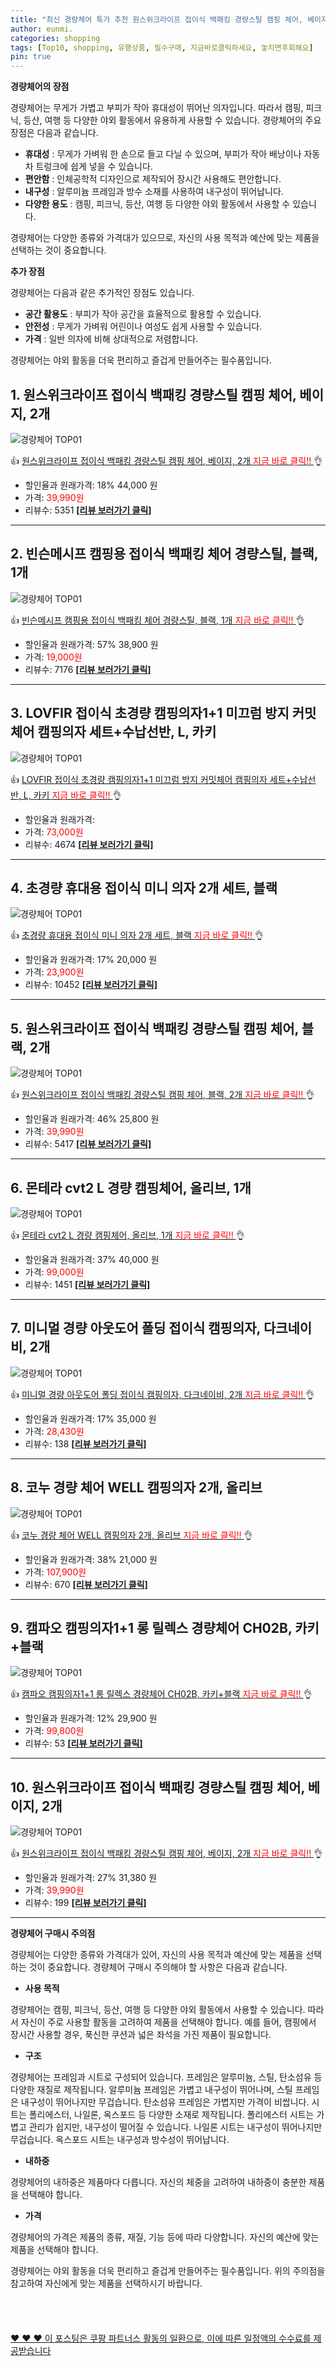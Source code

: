 ```yaml
---
title: "최신 경량체어 특가 추천 원스위크라이프 접이식 백패킹 경량스틸 캠핑 체어, 베이지, 2개 비교 장점"
author: eunmi.
categories: shopping
tags: [Top10, shopping, 유행상품, 필수구매, 지금바로클릭하세요, 놓치면후회해요]
pin: true
---
```

**경량체어의 장점**

경량체어는 무게가 가볍고 부피가 작아 휴대성이 뛰어난 의자입니다. 따라서 캠핑, 피크닉, 등산, 여행 등 다양한 야외 활동에서 유용하게 사용할 수 있습니다. 경량체어의 주요 장점은 다음과 같습니다.

* **휴대성** : 무게가 가벼워 한 손으로 들고 다닐 수 있으며, 부피가 작아 배낭이나 자동차 트렁크에 쉽게 넣을 수 있습니다.
* **편안함** : 인체공학적 디자인으로 제작되어 장시간 사용해도 편안합니다.
* **내구성** : 알루미늄 프레임과 방수 소재를 사용하여 내구성이 뛰어납니다.
* **다양한 용도** : 캠핑, 피크닉, 등산, 여행 등 다양한 야외 활동에서 사용할 수 있습니다.

경량체어는 다양한 종류와 가격대가 있으므로, 자신의 사용 목적과 예산에 맞는 제품을 선택하는 것이 중요합니다.

**추가 장점**

경량체어는 다음과 같은 추가적인 장점도 있습니다.

* **공간 활용도** : 부피가 작아 공간을 효율적으로 활용할 수 있습니다.
* **안전성** : 무게가 가벼워 어린이나 여성도 쉽게 사용할 수 있습니다.
* **가격** : 일반 의자에 비해 상대적으로 저렴합니다.

경량체어는 야외 활동을 더욱 편리하고 즐겁게 만들어주는 필수품입니다.

   

## 1. 원스위크라이프 접이식 백패킹 경량스틸 캠핑 체어, 베이지, 2개

![경량체어 TOP01](https://thumbnail8.coupangcdn.com/thumbnails/remote/230x230ex/image/vendor_inventory/27c0/f795fcdceae624727cd0a3e44955541d238e5a7645eb34656e797f990fdd.jpg)


👍 [원스위크라이프 접이식 백패킹 경량스틸 캠핑 체어, 베이지, 2개 <font color=red> 지금 바로 클릭!! </font> ](https://link.coupang.com/re/AFFSDP?lptag=AF3617701&subid=GithubCoopas&pageKey=6271486337&traceid=V0-153&itemId=16756819681&vendorItemId=85192567384) 👌 


- 할인율과 원래가격: 18%  44,000   원
- 가격: <span style='color:red'>39,990원</span>
- 리뷰수: 5351  [**[리뷰 보러가기 클릭]**](https://link.coupang.com/re/AFFSDP?lptag=AF3617701&subid=GithubCoopas&pageKey=6271486337&traceid=V0-153&itemId=16756819681&vendorItemId=85192567384)

---


   

## 2. 빈슨메시프 캠핑용 접이식 백패킹 체어 경량스틸, 블랙, 1개

![경량체어 TOP01](https://thumbnail8.coupangcdn.com/thumbnails/remote/230x230ex/image/retail/images/556393158866523-77ef10cf-142f-4842-afc9-3f2d6a7a5130.jpg)


👍 [빈슨메시프 캠핑용 접이식 백패킹 체어 경량스틸, 블랙, 1개 <font color=red> 지금 바로 클릭!! </font> ](https://link.coupang.com/re/AFFSDP?lptag=AF3617701&subid=GithubCoopas&pageKey=2358013340&traceid=V0-153&itemId=4092469203&vendorItemId=72076452813) 👌 


- 할인율과 원래가격: 57%  38,900   원
- 가격: <span style='color:red'>19,000원</span>
- 리뷰수: 7176  [**[리뷰 보러가기 클릭]**](https://link.coupang.com/re/AFFSDP?lptag=AF3617701&subid=GithubCoopas&pageKey=2358013340&traceid=V0-153&itemId=4092469203&vendorItemId=72076452813)

---


   

## 3. LOVFIR 접이식 초경량 캠핑의자1+1 미끄럼 방지 커밋체어 캠핑의자 세트+수납선반, L, 카키

![경량체어 TOP01](https://thumbnail8.coupangcdn.com/thumbnails/remote/230x230ex/image/vendor_inventory/5470/93312edc29c9c54b1e670640b9c528d4746fad6a20ed752ba5f5bbd4f28a.jpg)


👍 [LOVFIR 접이식 초경량 캠핑의자1+1 미끄럼 방지 커밋체어 캠핑의자 세트+수납선반, L, 카키 <font color=red> 지금 바로 클릭!! </font> ](https://link.coupang.com/re/AFFSDP?lptag=AF3617701&subid=GithubCoopas&pageKey=7235412784&traceid=V0-153&itemId=18370323445&vendorItemId=85513845933) 👌 


- 할인율과 원래가격: 
- 가격: <span style='color:red'>73,000원</span>
- 리뷰수: 4674  [**[리뷰 보러가기 클릭]**](https://link.coupang.com/re/AFFSDP?lptag=AF3617701&subid=GithubCoopas&pageKey=7235412784&traceid=V0-153&itemId=18370323445&vendorItemId=85513845933)

---


   

## 4. 초경량 휴대용 접이식 미니 의자 2개 세트, 블랙

![경량체어 TOP01](https://thumbnail9.coupangcdn.com/thumbnails/remote/230x230ex/image/vendor_inventory/101b/7da49f0db95dccdeeb0b20b5c888d1e37f578c33a3ae21ba0198003bcf53.jpg)


👍 [초경량 휴대용 접이식 미니 의자 2개 세트, 블랙 <font color=red> 지금 바로 클릭!! </font> ](https://link.coupang.com/re/AFFSDP?lptag=AF3617701&subid=GithubCoopas&pageKey=7192893147&traceid=V0-153&itemId=18164630116&vendorItemId=85399681076) 👌 


- 할인율과 원래가격: 17%  20,000   원
- 가격: <span style='color:red'>23,900원</span>
- 리뷰수: 10452  [**[리뷰 보러가기 클릭]**](https://link.coupang.com/re/AFFSDP?lptag=AF3617701&subid=GithubCoopas&pageKey=7192893147&traceid=V0-153&itemId=18164630116&vendorItemId=85399681076)

---


   

## 5. 원스위크라이프 접이식 백패킹 경량스틸 캠핑 체어, 블랙, 2개

![경량체어 TOP01](https://thumbnail8.coupangcdn.com/thumbnails/remote/230x230ex/image/vendor_inventory/1359/f4f41ff78ad4f7f906b1f095d2af302437d10ceec17874f8579b12042236.jpg)


👍 [원스위크라이프 접이식 백패킹 경량스틸 캠핑 체어, 블랙, 2개 <font color=red> 지금 바로 클릭!! </font> ](https://link.coupang.com/re/AFFSDP?lptag=AF3617701&subid=GithubCoopas&pageKey=6271486337&traceid=V0-153&itemId=12827756139&vendorItemId=85192567368) 👌 


- 할인율과 원래가격: 46%  25,800   원
- 가격: <span style='color:red'>39,990원</span>
- 리뷰수: 5417  [**[리뷰 보러가기 클릭]**](https://link.coupang.com/re/AFFSDP?lptag=AF3617701&subid=GithubCoopas&pageKey=6271486337&traceid=V0-153&itemId=12827756139&vendorItemId=85192567368)

---


   

## 6. 몬테라 cvt2 L 경량 캠핑체어, 올리브, 1개

![경량체어 TOP01](https://thumbnail9.coupangcdn.com/thumbnails/remote/230x230ex/image/vendor_inventory/0e6a/44694fd8645ade3002d5f3d772b6be846c70a537bd020ee89d974db85473.png)


👍 [몬테라 cvt2 L 경량 캠핑체어, 올리브, 1개 <font color=red> 지금 바로 클릭!! </font> ](https://link.coupang.com/re/AFFSDP?lptag=AF3617701&subid=GithubCoopas&pageKey=334418250&traceid=V0-153&itemId=19247132183&vendorItemId=86362983461) 👌 


- 할인율과 원래가격: 37%  40,000   원
- 가격: <span style='color:red'>99,000원</span>
- 리뷰수: 1451  [**[리뷰 보러가기 클릭]**](https://link.coupang.com/re/AFFSDP?lptag=AF3617701&subid=GithubCoopas&pageKey=334418250&traceid=V0-153&itemId=19247132183&vendorItemId=86362983461)

---


   

## 7. 미니멀 경량 아웃도어 폴딩 접이식 캠핑의자, 다크네이비, 2개

![경량체어 TOP01](https://thumbnail8.coupangcdn.com/thumbnails/remote/230x230ex/image/retail/images/2021/11/15/17/8/54c8f51b-c1d1-4240-b38d-7079e3a38da3.jpg)


👍 [미니멀 경량 아웃도어 폴딩 접이식 캠핑의자, 다크네이비, 2개 <font color=red> 지금 바로 클릭!! </font> ](https://link.coupang.com/re/AFFSDP?lptag=AF3617701&subid=GithubCoopas&pageKey=7330400972&traceid=V0-153&itemId=12145749841&vendorItemId=79417308204) 👌 


- 할인율과 원래가격: 17%  35,000   원
- 가격: <span style='color:red'>28,430원</span>
- 리뷰수: 138  [**[리뷰 보러가기 클릭]**](https://link.coupang.com/re/AFFSDP?lptag=AF3617701&subid=GithubCoopas&pageKey=7330400972&traceid=V0-153&itemId=12145749841&vendorItemId=79417308204)

---


   

## 8. 코누 경량 체어 WELL 캠핑의자 2개, 올리브

![경량체어 TOP01](https://thumbnail10.coupangcdn.com/thumbnails/remote/230x230ex/image/vendor_inventory/4a50/6f91d7889a187d9c61ec58be1b427bdb92eb9b811e9590aa923d0f716a91.png)


👍 [코누 경량 체어 WELL 캠핑의자 2개, 올리브 <font color=red> 지금 바로 클릭!! </font> ](https://link.coupang.com/re/AFFSDP?lptag=AF3617701&subid=GithubCoopas&pageKey=5788619126&traceid=V0-153&itemId=13838529058&vendorItemId=86848136649) 👌 


- 할인율과 원래가격: 38%  21,000   원
- 가격: <span style='color:red'>107,900원</span>
- 리뷰수: 670  [**[리뷰 보러가기 클릭]**](https://link.coupang.com/re/AFFSDP?lptag=AF3617701&subid=GithubCoopas&pageKey=5788619126&traceid=V0-153&itemId=13838529058&vendorItemId=86848136649)

---


   

## 9. 캠파오 캠핑의자1+1 롱 릴렉스 경량체어 CH02B, 카키+블랙

![경량체어 TOP01](https://thumbnail8.coupangcdn.com/thumbnails/remote/230x230ex/image/vendor_inventory/4ca0/fe1710f1b6badb0bbdfc3191f10866dbac8d0ebe1ed909ce7a03efd7ef08.jpg)


👍 [캠파오 캠핑의자1+1 롱 릴렉스 경량체어 CH02B, 카키+블랙 <font color=red> 지금 바로 클릭!! </font> ](https://link.coupang.com/re/AFFSDP?lptag=AF3617701&subid=GithubCoopas&pageKey=7469250692&traceid=V0-153&itemId=19486446244&vendorItemId=87001442839) 👌 


- 할인율과 원래가격: 12%  29,900   원
- 가격: <span style='color:red'>99,800원</span>
- 리뷰수: 53  [**[리뷰 보러가기 클릭]**](https://link.coupang.com/re/AFFSDP?lptag=AF3617701&subid=GithubCoopas&pageKey=7469250692&traceid=V0-153&itemId=19486446244&vendorItemId=87001442839)

---


   

## 10. 원스위크라이프 접이식 백패킹 경량스틸 캠핑 체어, 베이지, 2개

![경량체어 TOP01](https://thumbnail8.coupangcdn.com/thumbnails/remote/230x230ex/image/vendor_inventory/27c0/f795fcdceae624727cd0a3e44955541d238e5a7645eb34656e797f990fdd.jpg)


👍 [원스위크라이프 접이식 백패킹 경량스틸 캠핑 체어, 베이지, 2개 <font color=red> 지금 바로 클릭!! </font> ](https://link.coupang.com/re/AFFSDP?lptag=AF3617701&subid=GithubCoopas&pageKey=6271486337&traceid=V0-153&itemId=16756819681&vendorItemId=85192567384) 👌 


- 할인율과 원래가격: 27%  31,380   원
- 가격: <span style='color:red'>39,990원</span>
- 리뷰수: 199  [**[리뷰 보러가기 클릭]**](https://link.coupang.com/re/AFFSDP?lptag=AF3617701&subid=GithubCoopas&pageKey=6271486337&traceid=V0-153&itemId=16756819681&vendorItemId=85192567384)

---
**경량체어 구매시 주의점**

경량체어는 다양한 종류와 가격대가 있어, 자신의 사용 목적과 예산에 맞는 제품을 선택하는 것이 중요합니다. 경량체어 구매시 주의해야 할 사항은 다음과 같습니다.

* **사용 목적**

경량체어는 캠핑, 피크닉, 등산, 여행 등 다양한 야외 활동에서 사용할 수 있습니다. 따라서 자신이 주로 사용할 활동을 고려하여 제품을 선택해야 합니다. 예를 들어, 캠핑에서 장시간 사용할 경우, 푹신한 쿠션과 넓은 좌석을 가진 제품이 필요합니다.

* **구조**

경량체어는 프레임과 시트로 구성되어 있습니다. 프레임은 알루미늄, 스틸, 탄소섬유 등 다양한 재질로 제작됩니다. 알루미늄 프레임은 가볍고 내구성이 뛰어나며, 스틸 프레임은 내구성이 뛰어나지만 무겁습니다. 탄소섬유 프레임은 가볍지만 가격이 비쌉니다. 시트는 폴리에스터, 나일론, 옥스포드 등 다양한 소재로 제작됩니다. 폴리에스터 시트는 가볍고 관리가 쉽지만, 내구성이 떨어질 수 있습니다. 나일론 시트는 내구성이 뛰어나지만 무겁습니다. 옥스포드 시트는 내구성과 방수성이 뛰어납니다.

* **내하중**

경량체어의 내하중은 제품마다 다릅니다. 자신의 체중을 고려하여 내하중이 충분한 제품을 선택해야 합니다.

* **가격**

경량체어의 가격은 제품의 종류, 재질, 기능 등에 따라 다양합니다. 자신의 예산에 맞는 제품을 선택해야 합니다.

경량체어는 야외 활동을 더욱 편리하고 즐겁게 만들어주는 필수품입니다. 위의 주의점을 참고하여 자신에게 맞는 제품을 선택하시기 바랍니다.<br><br><br><br><br> [ ❤ ❤ ❤ 이 포스팅은 쿠팡 파트너스 활동의 일환으로, 이에 따른 일정액의 수수료를 제공받습니다](https://link.coupang.com/a/bcEFyh)